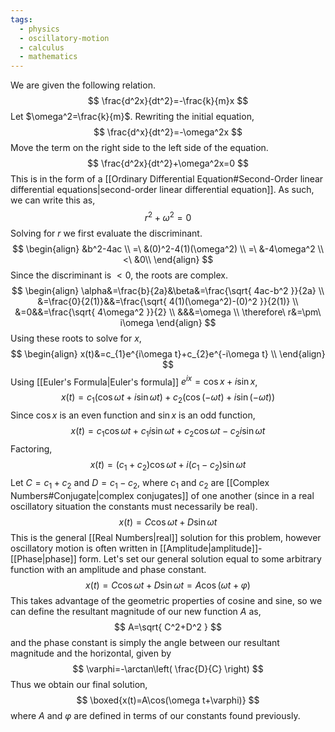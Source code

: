 ```yaml
---
tags:
  - physics
  - oscillatory-motion
  - calculus
  - mathematics
---
```

We are given the following relation.
$$
\frac{d^2x}{dt^2}=-\frac{k}{m}x
$$
Let $\omega^2=\frac{k}{m}$. Rewriting the initial equation,
$$
\frac{d^x}{dt^2}=-\omega^2x
$$
Move the term on the right side to the left side of the equation.
$$
\frac{d^2x}{dt^2}+\omega^2x=0
$$
This is in the form of a [[Ordinary Differential Equation#Second-Order linear differential equations|second-order linear differential equation]]. As such, we can write this as,
$$
r^2+\omega^2=0
$$
Solving for $r$ we first evaluate the discriminant.
$$
\begin{align}
&b^2-4ac \\
=\ &(0)^2-4(1)(\omega^2) \\
=\ &-4\omega^2 \\
<\ &0\\
\end{align}
$$
Since the discriminant is $<0$, the roots are complex.
$$
\begin{align}
\alpha&=\frac{b}{2a}&\beta&=\frac{\sqrt{ 4ac-b^2 }}{2a} \\
&=\frac{0}{2(1)}&&=\frac{\sqrt{ 4(1)(\omega^2)-(0)^2 }}{2(1)} \\
&=0&&=\frac{\sqrt{ 4\omega^2 }}{2} \\
&&&=\omega \\
\therefore\  r&=\pm\ i\omega
\end{align}
$$
Using these roots to solve for $x$,
$$
\begin{align}
x(t)&=c_{1}e^{i\omega t}+c_{2}e^{-i\omega t} \\
\end{align}
$$
Using [[Euler's Formula|Euler's formula]] $e^{ix}=\cos x+i\sin x$,
$$
x(t)=c_{1}(\cos \omega t+i\sin \omega t)+c_{2}(\cos(-\omega t)+i \sin(-\omega t))
$$
Since $\cos x$ is an even function and $\sin x$ is an odd function,
$$
x(t)=c_{1}\cos \omega t+c_{1}i\sin \omega t+c_{2}\cos \omega t-c_{2}i\sin \omega t
$$
Factoring,
$$
x(t)=(c_{1}+c_{2})\cos \omega t + i(c_{1}-c_{2})\sin \omega t
$$
Let $C=c_{1}+c_{2}$ and $D=c_{1}-c_{2}$, where $c_{1}$ and $c_{2}$ are [[Complex Numbers#Conjugate|complex conjugates]] of one another (since in a real oscillatory situation the constants must necessarily be real).
$$
x(t)=C\cos \omega t+D\sin \omega t
$$
This is the general [[Real Numbers|real]] solution for this problem, however oscillatory motion is often written in [[Amplitude|amplitude]]-[[Phase|phase]] form. Let's set our general solution equal to some arbitrary function with an amplitude and phase constant.
$$
x(t)=C\cos \omega t+D\sin \omega t=A\cos(\omega t+\varphi)
$$
This takes advantage of the geometric properties of cosine and sine, so we can define the resultant magnitude of our new function $A$ as,
$$
A=\sqrt{ C^2+D^2 }
$$
and the phase constant is simply the angle between our resultant magnitude and the horizontal, given by
$$
\varphi=-\arctan\left( \frac{D}{C} \right)
$$
Thus we obtain our final solution,
$$
\boxed{x(t)=A\cos(\omega t+\varphi)}
$$
where $A$ and $\varphi$ are defined in terms of our constants found previously.





